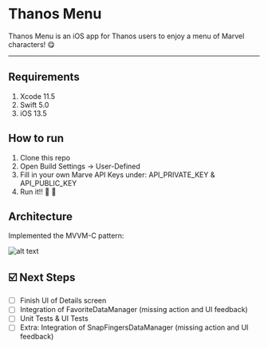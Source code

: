 # Thanos Menu

Thanos Menu is an iOS app for Thanos users to enjoy a menu of Marvel characters! 😋

---

## Requirements

1. Xcode 11.5
2. Swift 5.0
3. iOS 13.5

## How to run
1. Clone this repo
2. Open Build Settings -> User-Defined
3. Fill in your own Marve API Keys under: API_PRIVATE_KEY & API_PUBLIC_KEY
4. Run it!!  🚀

## Architecture

Implemented the MVVM-C pattern:



![alt text](https://marcosantadev.com/wp-content/uploads/mvvm-c.jpg?v=1)


## ☑️ Next Steps

* [ ] Finish UI of Details screen
* [ ] Integration of FavoriteDataManager (missing action and UI feedback)
* [ ] Unit Tests & UI Tests
* [ ] Extra: Integration of SnapFingersDataManager (missing action and UI feedback)
